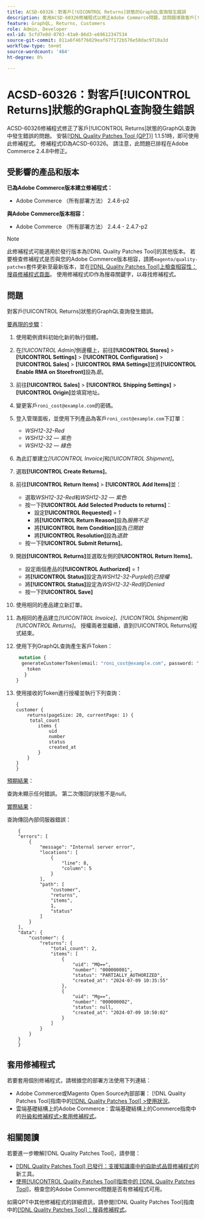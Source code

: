 ```yaml
---
title: ACSD-60326：對客戶[!UICONTROL Returns]狀態的GraphQL查詢發生錯誤
description: 套用ACSD-60326修補程式以修正Adobe Commerce問題，該問題導致客戶[!UICONTROL Returns]狀態的GraphQL查詢發生錯誤。
feature: GraphQL, Returns, Customers
role: Admin, Developer
exl-id: 5cfd7e0d-8703-43a0-86d3-e69612347534
source-git-commit: 011a6f46f76029eaf67f172b576e58dac9710a3d
workflow-type: tm+mt
source-wordcount: '464'
ht-degree: 0%

---
```


# ACSD-60326：對客戶[!UICONTROL Returns]狀態的GraphQL查詢發生錯誤

ACSD-60326修補程式修正了客戶[!UICONTROL Returns]狀態的GraphQL查詢中發生錯誤的問題。 安裝[[!DNL Quality Patches Tool (QPT)]](https://experienceleague.adobe.com/en/docs/commerce-operations/tools/quality-patches-tool/quality-patches-tool-to-self-serve-quality-patches) 1.1.51時，即可使用此修補程式。 修補程式ID為ACSD-60326。 請注意，此問題已排程在Adobe Commerce 2.4.8中修正。

## 受影響的產品和版本

**已為Adobe Commerce版本建立修補程式：**

* Adobe Commerce （所有部署方法） 2.4.6-p2

**與Adobe Commerce版本相容：**

* Adobe Commerce （所有部署方法） 2.4.4 - 2.4.7-p2

>[!NOTE]
>
>此修補程式可能適用於發行版本為[!DNL Quality Patches Tool]的其他版本。 若要檢查修補程式是否與您的Adobe Commerce版本相容，請將`magento/quality-patches`套件更新至最新版本，並在[[!DNL Quality Patches Tool]上檢查相容性：搜尋修補程式頁面](https://experienceleague.adobe.com/tools/commerce-quality-patches/index.html)。 使用修補程式ID作為搜尋關鍵字，以尋找修補程式。

## 問題

對客戶[!UICONTROL Returns]狀態的GraphQL查詢發生錯誤。

<u>要再現的步驟</u>：

1. 使用範例資料初始化新的執行個體。
1. 在&#x200B;*[!UICONTROL Admin]*&#x200B;側邊欄上，前往&#x200B;**[!UICONTROL Stores]** > **[!UICONTROL Settings]** > **[!UICONTROL Configuration]** > **[!UICONTROL Sales]** > **[!UICONTROL RMA Settings]**&#x200B;並將&#x200B;**[!UICONTROL Enable RMA on Storefront]**&#x200B;設為&#x200B;*是*。
1. 前往&#x200B;**[!UICONTROL Sales]** > **[!UICONTROL Shipping Settings]** > **[!UICONTROL Origin]**&#x200B;並填寫地址。
1. 變更客戶`roni_cost@example.com`的密碼。
1. 登入管理面板，並使用下列產品為客戶`roni_cost@example.com`下訂單：
   * *WSH12-32-Red*
   * *WSH12-32 — 紫色*
   * *WSH12-32 — 綠色*
1. 為此訂單建立&#x200B;*[!UICONTROL Invoice]*&#x200B;和&#x200B;*[!UICONTROL Shipment]*。
1. 選取&#x200B;**[!UICONTROL Create Returns]**。
1. 前往&#x200B;**[!UICONTROL Return Items]** > **[!UICONTROL Add Items]**&#x200B;並：
   * 選取&#x200B;*WSH12-32-Red*&#x200B;和&#x200B;*WSH12-32 — 紫色*
   * 按一下&#x200B;**[!UICONTROL Add Selected Products to returns]**：
      * 設定&#x200B;**[!UICONTROL Requested]** = *1*
      * 將&#x200B;**[!UICONTROL Return Reason]**&#x200B;設為&#x200B;*服務不足*
      * 將&#x200B;**[!UICONTROL Item Condition]**&#x200B;設為&#x200B;*已開啟*
      * 將&#x200B;**[!UICONTROL Resolution]**&#x200B;設為&#x200B;*退款*
   * 按一下&#x200B;**[!UICONTROL Submit Returns]**。
1. 開啟&#x200B;**[!UICONTROL Returns]**&#x200B;並選取左側的&#x200B;**[!UICONTROL Return Items]**。
   * 設定兩個產品的&#x200B;**[!UICONTROL Authorized]** = *1*
   * 將&#x200B;**[!UICONTROL Status]**&#x200B;設定為&#x200B;*WSH12-32-Purple*&#x200B;的&#x200B;*已授權*
   * 將&#x200B;**[!UICONTROL Status]**&#x200B;設定為&#x200B;*WSH12-32-Red*&#x200B;的&#x200B;*Denied*
   * 按一下&#x200B;**[!UICONTROL Save]**
1. 使用相同的產品建立新訂單。
1. 為相同的產品建立&#x200B;*[!UICONTROL Invoice]*、*[!UICONTROL Shipment]*&#x200B;和&#x200B;*[!UICONTROL Returns]*。 授權兩者並繼續，直到[!UICONTROL Returns]程式結束。
1. 使用下列GraphQL查詢產生客戶Token：

   ```GraphQL
    mutation {
     generateCustomerToken(email: "roni_cost@example.com", password: "password") {
       token
      }
   }
   ```

1. 使用接收的Token進行授權並執行下列查詢：

   ```
   {
   customer {
       returns(pageSize: 20, currentPage: 1) {
        total_count
           items {
               uid
               number
               status
               created_at
           }
       }
   }
   }
   ```

<u>預期結果</u>：

查詢未顯示任何錯誤。 第二次傳回的狀態不是&#x200B;*null*。

<u>實際結果</u>：

查詢傳回內部伺服器錯誤：

```
    {
    "errors": [
        {
            "message": "Internal server error",
            "locations": [
                {
                    "line": 8,
                    "column": 5
                }
            ],
            "path": [
                "customer",
                "returns",
                "items",
                1,
                "status"
            ]
        }
    ],
    "data": {
        "customer": {
            "returns": {
                "total_count": 2,
                "items": [
                    {
                        "uid": "MQ==",
                        "number": "000000001",
                        "status": "PARTIALLY_AUTHORIZED",
                        "created_at": "2024-07-09 10:35:55"
                    },
                    {
                        "uid": "Mg==",
                        "number": "000000002",
                        "status": null,
                        "created_at": "2024-07-09 10:50:02"
                    }
                ]
            }
        }
    }
    } 
```

## 套用修補程式

若要套用個別修補程式，請根據您的部署方法使用下列連結：

* Adobe Commerce或Magento Open Source內部部署： [!DNL Quality Patches Tool]指南中的[[!DNL Quality Patches Tool] >使用狀況](/help/tools/quality-patches-tool/usage.md)。
* 雲端基礎結構上的Adobe Commerce：雲端基礎結構上的Commerce指南中的[升級和修補程式>套用修補程式](https://experienceleague.adobe.com/docs/commerce-cloud-service/user-guide/develop/upgrade/apply-patches.html)。

## 相關閱讀

若要進一步瞭解[!DNL Quality Patches Tool]，請參閱：

* [[!DNL Quality Patches Tool] 已發行：支援知識庫中的自助式品質修補程式](https://experienceleague.adobe.com/en/docs/commerce-operations/tools/quality-patches-tool/quality-patches-tool-to-self-serve-quality-patches)的新工具。
* [使用[!UICONTROL Quality Patches Tool]指南中的 [!DNL Quality Patches Tool]](/help/tools/quality-patches-tool/patches-available-in-qpt/check-patch-for-magento-issue-with-magento-quality-patches.md)，檢查您的Adobe Commerce問題是否有修補程式可用。

如需QPT中其他修補程式的詳細資訊，請參閱[!DNL Quality Patches Tool]指南中的[[!DNL Quality Patches Tool]：搜尋修補程式](https://experienceleague.adobe.com/tools/commerce-quality-patches/index.html)。
